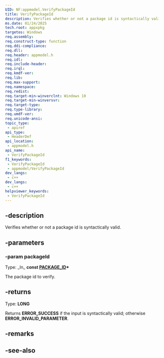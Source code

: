```yaml
---
UID: NF:appmodel.VerifyPackageId
title: VerifyPackageId
description: Verifies whether or not a package id is syntactically valid.
ms.date: 01/24/2025
tech.root: appxpkg
targetos: Windows
req.assembly: 
req.construct-type: function
req.ddi-compliance: 
req.dll: 
req.header: appmodel.h
req.idl: 
req.include-header: 
req.irql: 
req.kmdf-ver: 
req.lib: 
req.max-support: 
req.namespace: 
req.redist: 
req.target-min-winverclnt: Windows 10
req.target-min-winversvr: 
req.target-type: 
req.type-library: 
req.umdf-ver: 
req.unicode-ansi: 
topic_type:
 - apiref
api_type:
 - HeaderDef
api_location:
 - appmodel.h
api_name:
 - VerifyPackageId
f1_keywords:
 - VerifyPackageId
 - appmodel/VerifyPackageId
dev_langs:
 - c++
dev_langs:
 - c++
helpviewer_keywords:
 - VerifyPackageId
---
```


## -description

Verifies whether or not a package id is syntactically valid.

## -parameters

### -param packageId

Type: \_In\_ **const [PACKAGE_ID](/windows/win32/api/appmodel/ns-appmodel-package_id)\***

The package id to verify.

## -returns

Type: **LONG**

Returns **ERROR_SUCCESS** if the input is syntactically valid; otherwise **ERROR_INVALID_PARAMETER**.

## -remarks

## -see-also
